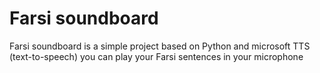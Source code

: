 
# Farsi soundboard

Farsi soundboard is a simple project based on Python and microsoft TTS (text-to-speech) you can play your Farsi sentences in your microphone

